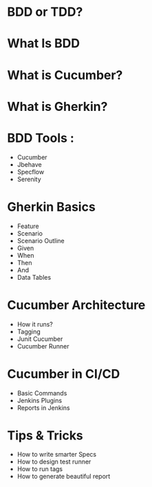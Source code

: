 # BDD or TDD?

# What Is BDD

# What is Cucumber? 

# What is Gherkin?

# BDD Tools : 
- Cucumber 
- Jbehave 
- Specflow
- Serenity 

# Gherkin Basics 
- Feature
- Scenario 
- Scenario Outline
- Given
- When 
- Then 
- And 
- Data Tables

# Cucumber Architecture 
- How it runs?
- Tagging 
- Junit Cucumber
- Cucumber Runner

# Cucumber in CI/CD
- Basic Commands 
- Jenkins Plugins 
- Reports in Jenkins

# Tips & Tricks 
- How to write smarter Specs 
- How to design test runner
- How to run tags
- How to generate beautiful report